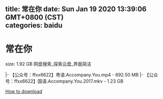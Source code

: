 
title: 常在你
date: Sun Jan 19 2020 13:39:06 GMT+0800 (CST)    
categories: baidu
---

# 常在你
size: 1.92 GB
 网盘搜索_探索云盘_界面简洁
 
|- 【公众号：ffxx6622】粤语.Accompany.You.mp4 - 692.50 MB
|- 【公众号：ffxx6622】国语.Accompany.You.2017.mkv - 1.23 GB

[How to download](https://bpcam.bemobtrk.com/go/2ceec3aa-1ca2-46d6-b9ff-aaa5c184517c?jno=661)